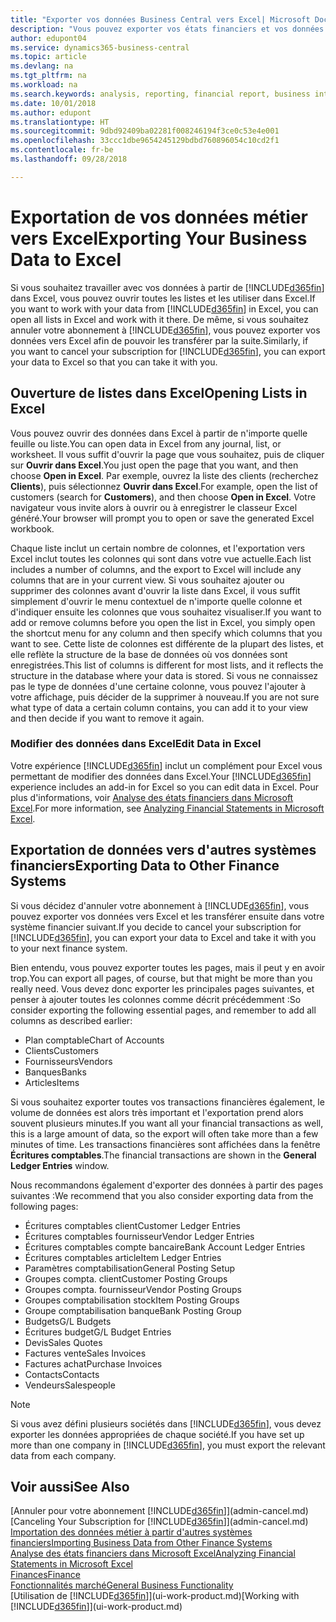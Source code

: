 ```yaml
---
title: "Exporter vos données Business Central vers Excel| Microsoft Docs"
description: "Vous pouvez exporter vos états financiers et vos données de veille économique de Business Central vers Excel, ou ouvrir vos données dans Excel."
author: edupont04
ms.service: dynamics365-business-central
ms.topic: article
ms.devlang: na
ms.tgt_pltfrm: na
ms.workload: na
ms.search.keywords: analysis, reporting, financial report, business intelligence, BI, Excel
ms.date: 10/01/2018
ms.author: edupont
ms.translationtype: HT
ms.sourcegitcommit: 9dbd92409ba02281f008246194f3ce0c53e4e001
ms.openlocfilehash: 33ccc1dbe9654245129bdbd760896054c10cd2f1
ms.contentlocale: fr-be
ms.lasthandoff: 09/28/2018

---
```

# <a name="exporting-your-business-data-to-excel"></a><span data-ttu-id="ad31b-103">Exportation de vos données métier vers Excel</span><span class="sxs-lookup"><span data-stu-id="ad31b-103">Exporting Your Business Data to Excel</span></span>
<span data-ttu-id="ad31b-104">Si vous souhaitez travailler avec vos données à partir de [!INCLUDE[d365fin](includes/d365fin_md.md)] dans Excel, vous pouvez ouvrir toutes les listes et les utiliser dans Excel.</span><span class="sxs-lookup"><span data-stu-id="ad31b-104">If you want to work with your data from [!INCLUDE[d365fin](includes/d365fin_md.md)] in Excel, you can open all lists in Excel and work with it there.</span></span> <span data-ttu-id="ad31b-105">De même, si vous souhaitez annuler votre abonnement à [!INCLUDE[d365fin](includes/d365fin_md.md)], vous pouvez exporter vos données vers Excel afin de pouvoir les transférer par la suite.</span><span class="sxs-lookup"><span data-stu-id="ad31b-105">Similarly, if you want to cancel your subscription for [!INCLUDE[d365fin](includes/d365fin_md.md)], you can export your data to Excel so that you can take it with you.</span></span>

## <a name="opening-lists-in-excel"></a><span data-ttu-id="ad31b-106">Ouverture de listes dans Excel</span><span class="sxs-lookup"><span data-stu-id="ad31b-106">Opening Lists in Excel</span></span>
<span data-ttu-id="ad31b-107">Vous pouvez ouvrir des données dans Excel à partir de n'importe quelle feuille ou liste.</span><span class="sxs-lookup"><span data-stu-id="ad31b-107">You can open data in Excel from any journal, list, or worksheet.</span></span> <span data-ttu-id="ad31b-108">Il vous suffit d'ouvrir la page que vous souhaitez, puis de cliquer sur **Ouvrir dans Excel**.</span><span class="sxs-lookup"><span data-stu-id="ad31b-108">You just open the page that you want, and then choose **Open in Excel**.</span></span> <span data-ttu-id="ad31b-109">Par exemple, ouvrez la liste des clients (recherchez **Clients**), puis sélectionnez **Ouvrir dans Excel**.</span><span class="sxs-lookup"><span data-stu-id="ad31b-109">For example, open the list of customers (search for **Customers**), and then choose **Open in Excel**.</span></span> <span data-ttu-id="ad31b-110">Votre navigateur vous invite alors à ouvrir ou à enregistrer le classeur Excel généré.</span><span class="sxs-lookup"><span data-stu-id="ad31b-110">Your browser will prompt you to open or save the generated Excel workbook.</span></span>  

<span data-ttu-id="ad31b-111">Chaque liste inclut un certain nombre de colonnes, et l'exportation vers Excel inclut toutes les colonnes qui sont dans votre vue actuelle.</span><span class="sxs-lookup"><span data-stu-id="ad31b-111">Each list includes a number of columns, and the export to Excel will include any columns that are in your current view.</span></span> <span data-ttu-id="ad31b-112">Si vous souhaitez ajouter ou supprimer des colonnes avant d'ouvrir la liste dans Excel, il vous suffit simplement d'ouvrir le menu contextuel de n'importe quelle colonne et d'indiquer ensuite les colonnes que vous souhaitez visualiser.</span><span class="sxs-lookup"><span data-stu-id="ad31b-112">If you want to add or remove columns before you open the list in Excel, you simply open the shortcut menu for any column and then specify which columns that you want to see.</span></span> <span data-ttu-id="ad31b-113">Cette liste de colonnes est différente de la plupart des listes, et elle reflète la structure de la base de données où vos données sont enregistrées.</span><span class="sxs-lookup"><span data-stu-id="ad31b-113">This list of columns is different for most lists, and it reflects the structure in the database where your data is stored.</span></span> <span data-ttu-id="ad31b-114">Si vous ne connaissez pas le type de données d'une certaine colonne, vous pouvez l'ajouter à votre affichage, puis décider de la supprimer à nouveau.</span><span class="sxs-lookup"><span data-stu-id="ad31b-114">If you are not sure what type of data a certain column contains, you can add it to your view and then decide if you want to remove it again.</span></span>  

### <a name="edit-data-in-excel"></a><span data-ttu-id="ad31b-115">Modifier des données dans Excel</span><span class="sxs-lookup"><span data-stu-id="ad31b-115">Edit Data in Excel</span></span>
<span data-ttu-id="ad31b-116">Votre expérience [!INCLUDE[d365fin](includes/d365fin_md.md)] inclut un complément pour Excel vous permettant de modifier des données dans Excel.</span><span class="sxs-lookup"><span data-stu-id="ad31b-116">Your [!INCLUDE[d365fin](includes/d365fin_md.md)] experience includes an add-in for Excel so you can edit data in Excel.</span></span> <span data-ttu-id="ad31b-117">Pour plus d'informations, voir [Analyse des états financiers dans Microsoft Excel](finance-analyze-excel.md).</span><span class="sxs-lookup"><span data-stu-id="ad31b-117">For more information, see [Analyzing Financial Statements in Microsoft Excel](finance-analyze-excel.md).</span></span>  

## <a name="exporting-data-to-other-finance-systems"></a><span data-ttu-id="ad31b-118">Exportation de données vers d'autres systèmes financiers</span><span class="sxs-lookup"><span data-stu-id="ad31b-118">Exporting Data to Other Finance Systems</span></span>
<span data-ttu-id="ad31b-119">Si vous décidez d'annuler votre abonnement à [!INCLUDE[d365fin](includes/d365fin_md.md)], vous pouvez exporter vos données vers Excel et les transférer ensuite dans votre système financier suivant.</span><span class="sxs-lookup"><span data-stu-id="ad31b-119">If you decide to cancel your subscription for [!INCLUDE[d365fin](includes/d365fin_md.md)], you can export your data to Excel and take it with you to your next finance system.</span></span>  

<span data-ttu-id="ad31b-120">Bien entendu, vous pouvez exporter toutes les pages, mais il peut y en avoir trop.</span><span class="sxs-lookup"><span data-stu-id="ad31b-120">You can export all pages, of course, but that might be more than you really need.</span></span> <span data-ttu-id="ad31b-121">Vous devez donc exporter les principales pages suivantes, et penser à ajouter toutes les colonnes comme décrit précédemment :</span><span class="sxs-lookup"><span data-stu-id="ad31b-121">So consider exporting the following essential pages, and remember to add all columns as described earlier:</span></span>  

* <span data-ttu-id="ad31b-122">Plan comptable</span><span class="sxs-lookup"><span data-stu-id="ad31b-122">Chart of Accounts</span></span>  
* <span data-ttu-id="ad31b-123">Clients</span><span class="sxs-lookup"><span data-stu-id="ad31b-123">Customers</span></span>  
* <span data-ttu-id="ad31b-124">Fournisseurs</span><span class="sxs-lookup"><span data-stu-id="ad31b-124">Vendors</span></span>  
* <span data-ttu-id="ad31b-125">Banques</span><span class="sxs-lookup"><span data-stu-id="ad31b-125">Banks</span></span>  
* <span data-ttu-id="ad31b-126">Articles</span><span class="sxs-lookup"><span data-stu-id="ad31b-126">Items</span></span>  

<span data-ttu-id="ad31b-127">Si vous souhaitez exporter toutes vos transactions financières également, le volume de données est alors très important et l'exportation prend alors souvent plusieurs minutes.</span><span class="sxs-lookup"><span data-stu-id="ad31b-127">If you want all your financial transactions as well, this is a large amount of data, so the export will often take more than a few minutes of time.</span></span> <span data-ttu-id="ad31b-128">Les transactions financières sont affichées dans la fenêtre **Écritures comptables**.</span><span class="sxs-lookup"><span data-stu-id="ad31b-128">The financial transactions are shown in the **General Ledger Entries** window.</span></span>  

<span data-ttu-id="ad31b-129">Nous recommandons également d'exporter des données à partir des pages suivantes :</span><span class="sxs-lookup"><span data-stu-id="ad31b-129">We recommend that you also consider exporting data from the following pages:</span></span>  

* <span data-ttu-id="ad31b-130">Écritures comptables client</span><span class="sxs-lookup"><span data-stu-id="ad31b-130">Customer Ledger Entries</span></span>  
* <span data-ttu-id="ad31b-131">Écritures comptables fournisseur</span><span class="sxs-lookup"><span data-stu-id="ad31b-131">Vendor Ledger Entries</span></span>  
* <span data-ttu-id="ad31b-132">Écritures comptables compte bancaire</span><span class="sxs-lookup"><span data-stu-id="ad31b-132">Bank Account Ledger Entries</span></span>  
* <span data-ttu-id="ad31b-133">Écritures comptables article</span><span class="sxs-lookup"><span data-stu-id="ad31b-133">Item Ledger Entries</span></span>  
* <span data-ttu-id="ad31b-134">Paramètres comptabilisation</span><span class="sxs-lookup"><span data-stu-id="ad31b-134">General Posting Setup</span></span>  
* <span data-ttu-id="ad31b-135">Groupes compta. client</span><span class="sxs-lookup"><span data-stu-id="ad31b-135">Customer Posting Groups</span></span>  
* <span data-ttu-id="ad31b-136">Groupes compta. fournisseur</span><span class="sxs-lookup"><span data-stu-id="ad31b-136">Vendor Posting Groups</span></span>  
* <span data-ttu-id="ad31b-137">Groupes comptabilisation stock</span><span class="sxs-lookup"><span data-stu-id="ad31b-137">Item Posting Groups</span></span>  
* <span data-ttu-id="ad31b-138">Groupe comptabilisation banque</span><span class="sxs-lookup"><span data-stu-id="ad31b-138">Bank Posting Group</span></span>  
* <span data-ttu-id="ad31b-139">Budgets</span><span class="sxs-lookup"><span data-stu-id="ad31b-139">G/L Budgets</span></span>  
* <span data-ttu-id="ad31b-140">Écritures budget</span><span class="sxs-lookup"><span data-stu-id="ad31b-140">G/L Budget Entries</span></span>  
* <span data-ttu-id="ad31b-141">Devis</span><span class="sxs-lookup"><span data-stu-id="ad31b-141">Sales Quotes</span></span>  
* <span data-ttu-id="ad31b-142">Factures vente</span><span class="sxs-lookup"><span data-stu-id="ad31b-142">Sales Invoices</span></span>  
* <span data-ttu-id="ad31b-143">Factures achat</span><span class="sxs-lookup"><span data-stu-id="ad31b-143">Purchase Invoices</span></span>  
* <span data-ttu-id="ad31b-144">Contacts</span><span class="sxs-lookup"><span data-stu-id="ad31b-144">Contacts</span></span>  
* <span data-ttu-id="ad31b-145">Vendeurs</span><span class="sxs-lookup"><span data-stu-id="ad31b-145">Salespeople</span></span>  

> [!NOTE]  
>   <span data-ttu-id="ad31b-146">Si vous avez défini plusieurs sociétés dans [!INCLUDE[d365fin](includes/d365fin_md.md)], vous devez exporter les données appropriées de chaque société.</span><span class="sxs-lookup"><span data-stu-id="ad31b-146">If you have set up more than one company in [!INCLUDE[d365fin](includes/d365fin_md.md)], you must export the relevant data from each company.</span></span>

## <a name="see-also"></a><span data-ttu-id="ad31b-147">Voir aussi</span><span class="sxs-lookup"><span data-stu-id="ad31b-147">See Also</span></span>
<span data-ttu-id="ad31b-148">[Annuler pour votre abonnement [!INCLUDE[d365fin](includes/d365fin_md.md)]](admin-cancel.md)</span><span class="sxs-lookup"><span data-stu-id="ad31b-148">[Canceling Your Subscription for [!INCLUDE[d365fin](includes/d365fin_md.md)]](admin-cancel.md)</span></span>  
[<span data-ttu-id="ad31b-149">Importation des données métier à partir d'autres systèmes financiers</span><span class="sxs-lookup"><span data-stu-id="ad31b-149">Importing Business Data from Other Finance Systems</span></span>](across-import-data-configuration-packages.md)  
[<span data-ttu-id="ad31b-150">Analyse des états financiers dans Microsoft Excel</span><span class="sxs-lookup"><span data-stu-id="ad31b-150">Analyzing Financial Statements in Microsoft Excel</span></span>](finance-analyze-excel.md)  
[<span data-ttu-id="ad31b-151">Finances</span><span class="sxs-lookup"><span data-stu-id="ad31b-151">Finance</span></span>](finance.md)  
[<span data-ttu-id="ad31b-152">Fonctionnalités marché</span><span class="sxs-lookup"><span data-stu-id="ad31b-152">General Business Functionality</span></span>](ui-across-business-areas.md)  
<span data-ttu-id="ad31b-153">[Utilisation de [!INCLUDE[d365fin](includes/d365fin_md.md)]](ui-work-product.md)</span><span class="sxs-lookup"><span data-stu-id="ad31b-153">[Working with [!INCLUDE[d365fin](includes/d365fin_md.md)]](ui-work-product.md)</span></span>  

